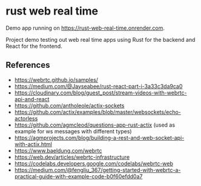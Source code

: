 # rust web real time

Demo app running on https://rust-web-real-time.onrender.com.

Project demo testing out web real time apps using Rust for the backend and React for the frontend.

## References

- https://webrtc.github.io/samples/
- https://medium.com/@Jayseabee/rust-react-part-i-3a33c3da9ca0
- https://cloudinary.com/blog/guest_post/stream-videos-with-webrtc-api-and-react
- https://github.com/antholeole/actix-sockets
- https://github.com/actix/examples/blob/master/websockets/echo-actorless
- https://github.com/agmcleod/questions-app-rust-actix (used as example for ws messages with different types)
- https://agmprojects.com/blog/building-a-rest-and-web-socket-api-with-actix.html
- https://www.baeldung.com/webrtc
- https://web.dev/articles/webrtc-infrastructure
- https://codelabs.developers.google.com/codelabs/webrtc-web
- https://medium.com/@fengliu_367/getting-started-with-webrtc-a-practical-guide-with-example-code-b0f60efdd0a7
